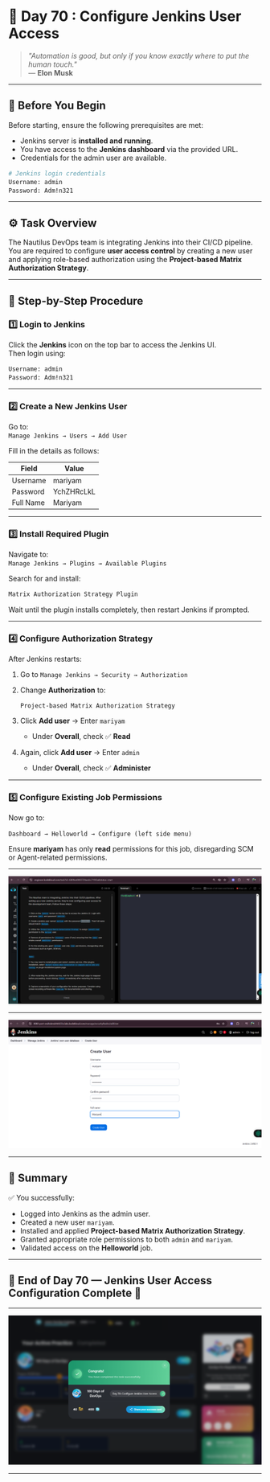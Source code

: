 # 🧩 Day 70 : Configure Jenkins User Access

> *"Automation is good, but only if you know exactly where to put the human touch."*  
> — **Elon Musk**

---

## 📘 Before You Begin

Before starting, ensure the following prerequisites are met:

- Jenkins server is **installed and running**.  
- You have access to the **Jenkins dashboard** via the provided URL.  
- Credentials for the admin user are available.

```bash
# Jenkins login credentials
Username: admin
Password: Adm!n321
```

---

## ⚙️ Task Overview

The Nautilus DevOps team is integrating Jenkins into their CI/CD pipeline.  
You are required to configure **user access control** by creating a new user and applying role-based authorization using the **Project-based Matrix Authorization Strategy**.

---

## 🚀 Step-by-Step Procedure

### 1️⃣ Login to Jenkins

Click the **Jenkins** icon on the top bar to access the Jenkins UI.  
Then login using:

```bash
Username: admin
Password: Adm!n321
```

---

### 2️⃣ Create a New Jenkins User

Go to:  
`Manage Jenkins → Users → Add User`

Fill in the details as follows:

| Field | Value |
|--------|--------|
| Username | mariyam |
| Password | YchZHRcLkL |
| Full Name | Mariyam |

---

### 3️⃣ Install Required Plugin

Navigate to:  
`Manage Jenkins → Plugins → Available Plugins`

Search for and install:

```bash
Matrix Authorization Strategy Plugin
```

Wait until the plugin installs completely, then restart Jenkins if prompted.

---

### 4️⃣ Configure Authorization Strategy

After Jenkins restarts:

1. Go to `Manage Jenkins → Security → Authorization`
2. Change **Authorization** to:

   ```
   Project-based Matrix Authorization Strategy
   ```

3. Click **Add user** → Enter `mariyam`  
   - Under **Overall**, check ✅ **Read**

4. Again, click **Add user** → Enter `admin`  
   - Under **Overall**, check ✅ **Administer**

---

### 5️⃣ Configure Existing Job Permissions

Now go to:

`Dashboard → Helloworld → Configure (left side menu)`

Ensure **mariyam** has only **read** permissions for this job, disregarding SCM or Agent-related permissions.

---
![Screenshot 1](./assets/Screenshot%202025-10-21%20170247.png)

---
![Screenshot 2](./assets/Screenshot%202025-10-21%20164526.png)

---

## 🧠 Summary

✅ You successfully:

* Logged into Jenkins as the admin user.  
* Created a new user `mariyam`.  
* Installed and applied **Project-based Matrix Authorization Strategy**.  
* Granted appropriate role permissions to both `admin` and `mariyam`.  
* Validated access on the **Helloworld** job.

---

## 🏁 End of Day 70 — Jenkins User Access Configuration Complete 🎯

---
![Screenshot 3](./assets/Screenshot%202025-10-21%20170335.png)

---
